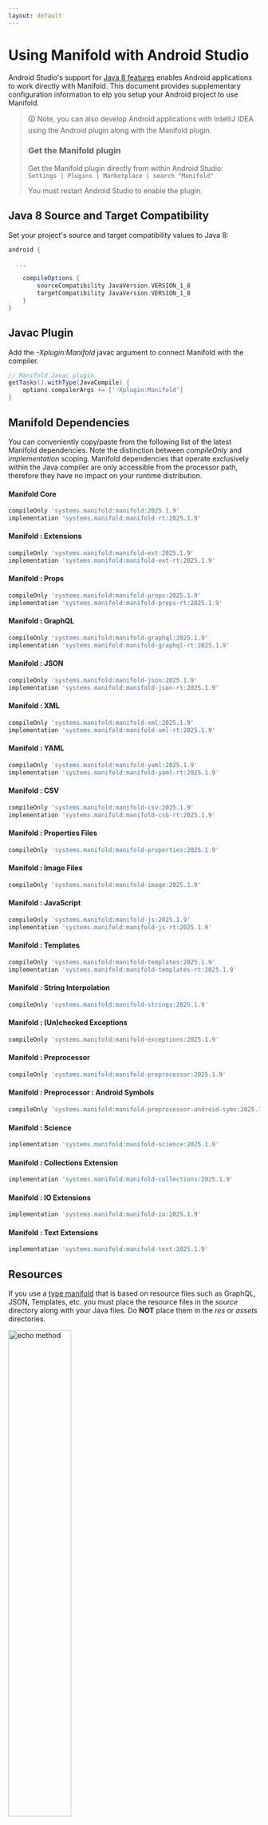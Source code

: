 ```yaml
---
layout: default
---
```


# Using Manifold with Android Studio

Android Studio's support for [Java 8 features](https://developer.android.com/studio/write/java8-support.html) enables
Android applications to work directly with Manifold. This document provides supplementary configuration information to
elp you setup your Android project to use Manifold.

>🛈 Note, you can also develop Android applications with IntelliJ IDEA using the Android plugin along with the Manifold
>plugin. 
>
>### Get the Manifold plugin
>Get the Manifold plugin directly from within Android Studio:
><br>
>`Settings | Plugins | Marketplace | search "Manifold"`
><br>
> 
>You must restart Android Studio to enable the plugin. 
 
## Java 8 Source and Target Compatibility 
Set your project's source and target compatibility values to Java 8:

```groovy
android {

  ...

    compileOptions {
        sourceCompatibility JavaVersion.VERSION_1_8
        targetCompatibility JavaVersion.VERSION_1_8
    }
}
```

## Javac Plugin
Add the *-Xplugin:Manifold* javac argument to connect Manifold with the compiler.

```groovy
// Manifold Javac plugin
getTasks().withType(JavaCompile) {
    options.compilerArgs += ['-Xplugin:Manifold']
}
```    

## Manifold Dependencies
You can conveniently copy/paste from the following list of the latest Manifold dependencies. Note the distinction
between *compileOnly* and *implementation* scoping. Manifold dependencies that operate exclusively within the
Java compiler are only accessible from the processor path, therefore they have no impact on your runtime distribution.

#### Manifold Core
```groovy
compileOnly 'systems.manifold:manifold:2025.1.9'
implementation 'systems.manifold:manifold-rt:2025.1.9'
```
#### Manifold : Extensions
```groovy
compileOnly 'systems.manifold:manifold-ext:2025.1.9'
implementation 'systems.manifold:manifold-ext-rt:2025.1.9'
```
#### Manifold : Props
```groovy
compileOnly 'systems.manifold:manifold-props:2025.1.9'
implementation 'systems.manifold:manifold-props-rt:2025.1.9'
```
#### Manifold : GraphQL
```groovy
compileOnly 'systems.manifold:manifold-graphql:2025.1.9'
implementation 'systems.manifold:manifold-graphql-rt:2025.1.9'
```
#### Manifold : JSON
```groovy
compileOnly 'systems.manifold:manifold-json:2025.1.9'
implementation 'systems.manifold:manifold-json-rt:2025.1.9'
```
#### Manifold : XML
```groovy
compileOnly 'systems.manifold:manifold-xml:2025.1.9'
implementation 'systems.manifold:manifold-xml-rt:2025.1.9'
```
#### Manifold : YAML
```groovy
compileOnly 'systems.manifold:manifold-yaml:2025.1.9'
implementation 'systems.manifold:manifold-yaml-rt:2025.1.9'
```
#### Manifold : CSV
```groovy
compileOnly 'systems.manifold:manifold-csv:2025.1.9'
implementation 'systems.manifold:manifold-csb-rt:2025.1.9'
```
#### Manifold : Properties Files
```groovy
compileOnly 'systems.manifold:manifold-properties:2025.1.9'
```
#### Manifold : Image Files
```groovy
compileOnly 'systems.manifold:manifold-image:2025.1.9'
```
#### Manifold : JavaScript
```groovy
compileOnly 'systems.manifold:manifold-js:2025.1.9'
implementation 'systems.manifold:manifold-js-rt:2025.1.9'
```
#### Manifold : Templates
```groovy
compileOnly 'systems.manifold:manifold-templates:2025.1.9'
implementation 'systems.manifold:manifold-templates-rt:2025.1.9'
```
#### Manifold : String Interpolation
```groovy
compileOnly 'systems.manifold:manifold-strings:2025.1.9'
```
#### Manifold : (Un)checked Exceptions
```groovy
compileOnly 'systems.manifold:manifold-exceptions:2025.1.9'
```
#### Manifold : Preprocessor
```groovy
compileOnly 'systems.manifold:manifold-preprocessor:2025.1.9'
```
#### Manifold : Preprocessor : Android Symbols
```groovy
compileOnly 'systems.manifold:manifold-preprocessor-android-syms:2025.1.9'
```
#### Manifold : Science
```groovy
implementation 'systems.manifold:manifold-science:2025.1.9'
```
#### Manifold : Collections Extension
```groovy
implementation 'systems.manifold:manifold-collections:2025.1.9'
```
#### Manifold : IO Extensions
```groovy
implementation 'systems.manifold:manifold-io:2025.1.9'
```
#### Manifold : Text Extensions
```groovy
implementation 'systems.manifold:manifold-text:2025.1.9'
```

## Resources

If you use a [type manifold](https://github.com/manifold-systems/manifold/tree/master/manifold-core-parent/manifold#the-big-picture)
that is based on resource files such as GraphQL, JSON, Templates, etc. you must place the resource files in the 
*source* directory along with your Java files.  Do **NOT** place them in the *res* or *assets* directories.
 
<p><img src="http://manifold.systems/images/android_resources.png" alt="echo method" width="50%" height="50%"/></p> 

## Preprocessor and build variant symbols

If you use the [preprocessor](https://github.com/manifold-systems/manifold/tree/master/manifold-deps-parent/manifold-preprocessor),
you can directly reference Android build variant symbols with the [manifold-preprocessor-android-syms](https://github.com/manifold-systems/manifold/tree/master/manifold-deps-parent/manifold-preprocessor-android-syms)
dependency.
```java
#if FLAVOR == "paid"
  @Override
  public void specialMethod(Foo foo) {
  ...
  }
#endif
```
build.gradle
```groovy
dependencies {
    ...
    compileOnly 'systems.manifold:manifold-preprocessor:2025.1.9'
    compileOnly 'systems.manifold:manifold-preprocessor-android-syms:2025.1.9'
}
```